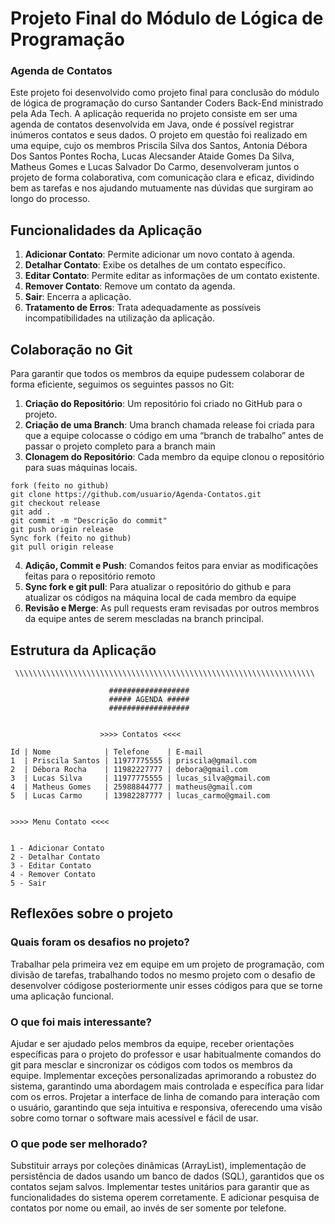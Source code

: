 # Projeto Final do Módulo de Lógica de Programação
### Agenda de Contatos


Este projeto foi desenvolvido como projeto final para conclusão do módulo de lógica de programação do curso Santander Coders Back-End ministrado pela Ada Tech.
A aplicação requerida no projeto consiste em ser uma agenda de contatos desenvolvida em Java, onde é possível registrar inúmeros contatos e seus dados.
O projeto em questão foi realizado em uma equipe, cujo os membros Priscila Silva dos Santos, Antonia Débora Dos Santos Pontes Rocha,
Lucas Alecsander Ataide Gomes Da Silva, Matheus Gomes e Lucas Salvador Do Carmo, desenvolveram juntos o projeto de forma colaborativa, com comunicação clara e eficaz, dividindo bem as tarefas e nos ajudando mutuamente nas dúvidas que surgiram ao longo do processo.




## Funcionalidades da Aplicação


1. **Adicionar Contato**: Permite adicionar um novo contato à agenda.
2. **Detalhar Contato**: Exibe os detalhes de um contato específico.
3. **Editar Contato**: Permite editar as informações de um contato existente.
4. **Remover Contato**: Remove um contato da agenda.
5. **Sair**: Encerra a aplicação.
6. **Tratamento de Erros**: Trata adequadamente as possíveis incompatibilidades na utilização da aplicação.


## Colaboração no Git


Para garantir que todos os membros da equipe pudessem colaborar de forma eficiente, seguimos os seguintes passos no Git:


1. **Criação do Repositório**: Um repositório foi criado no GitHub para o projeto.
2. **Criação de uma Branch**: Uma branch chamada release foi criada para que a equipe colocasse o código em uma “branch de trabalho” antes de passar o projeto completo para a branch main
3. **Clonagem do Repositório**: Cada membro da equipe clonou o repositório para suas máquinas locais.

```plaintext
fork (feito no github)
git clone https://github.com/usuario/Agenda-Contatos.git   
git checkout release
git add .
git commit -m "Descrição do commit"
git push origin release
Sync fork (feito no github)
git pull origin release
```
4. **Adição, Commit e Push**: Comandos feitos para enviar as modificações feitas para o repositório remoto
5. **Sync fork e git pull**: Para atualizar o repositório do github e para atualizar os códigos na máquina local de cada membro da equipe
6. **Revisão e Merge**: As pull requests eram revisadas por outros membros da equipe antes de serem mescladas na branch principal.


## Estrutura da Aplicação


` \\\\\\\\\\\\\\\\\\\\\\\\\\\\\\\\\\\\\\\\\\\\\\\\\\\\\\\\\\\\\\\\\\\`


```plaintext
                      ##################
                      ##### AGENDA #####
                      ##################


                    >>>> Contatos <<<<
                 
Id | Nome            | Telefone    | E-mail
1  | Priscila Santos | 11977775555 | priscila@gmail.com
2  | Débora Rocha    | 11982227777 | debora@gmail.com
3  | Lucas Silva     | 11977775555 | lucas_silva@gmail.com
4  | Matheus Gomes   | 25988844777 | matheus@gmail.com
5  | Lucas Carmo     | 13982287777 | lucas_carmo@gmail.com


>>>> Menu Contato <<<<


1 - Adicionar Contato
2 - Detalhar Contato
3 - Editar Contato
4 - Remover Contato
5 - Sair
```


## Reflexões sobre o projeto
### Quais foram os desafios no projeto?
Trabalhar pela primeira vez em equipe em um projeto de programação,
com divisão de tarefas, trabalhando todos no mesmo projeto com o desafio de desenvolver códigose posteriormente unir esses códigos para que se torne uma aplicação funcional.


### O que foi mais interessante?
Ajudar e ser ajudado pelos membros da equipe, receber orientações específicas para o projeto do professor e usar habitualmente comandos do git para mesclar e sincronizar os códigos com todos os membros da equipe. Implementar exceções personalizadas aprimorando a robustez do sistema, garantindo uma abordagem mais controlada e específica para lidar com os erros. Projetar a interface de linha de comando para interação com o usuário, garantindo que seja intuitiva e responsiva, oferecendo uma visão sobre como tornar o software mais acessível e fácil de usar.


### O que pode ser melhorado?

Substituir arrays por coleções dinâmicas (ArrayList), implementação de persistência de dados usando um banco de dados (SQL), garantidos que os contatos sejam salvos. Implementar testes unitários para garantir que as funcionalidades do sistema operem corretamente. E adicionar pesquisa de contatos por nome ou email, ao invés de ser somente por telefone.




